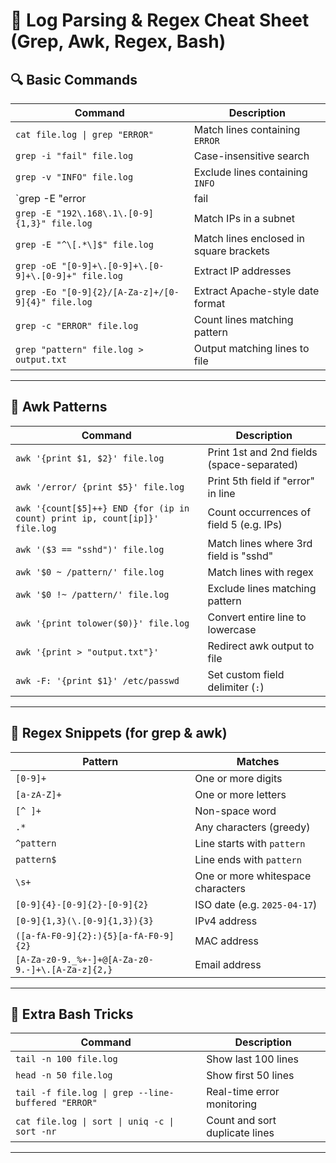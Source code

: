 # 🧰 Log Parsing & Regex Cheat Sheet (Grep, Awk, Regex, Bash)

## 🔍 Basic Commands

| Command | Description |
|--------|-------------|
| `cat file.log \| grep "ERROR"` | Match lines containing `ERROR` |
| `grep -i "fail" file.log` | Case-insensitive search |
| `grep -v "INFO" file.log` | Exclude lines containing `INFO` |
| `grep -E "error|fail|denied" file.log` | Match multiple patterns (extended regex) |
| `grep -E "192\.168\.1\.[0-9]{1,3}" file.log` | Match IPs in a subnet |
| `grep -E "^\[.*\]$" file.log` | Match lines enclosed in square brackets |
| `grep -oE "[0-9]+\.[0-9]+\.[0-9]+\.[0-9]+" file.log` | Extract IP addresses |
| `grep -Eo "[0-9]{2}/[A-Za-z]+/[0-9]{4}" file.log` | Extract Apache-style date format |
| `grep -c "ERROR" file.log` | Count lines matching pattern |
| `grep "pattern" file.log > output.txt` | Output matching lines to file |

---

## 🧮 Awk Patterns

| Command | Description |
|--------|-------------|
| `awk '{print $1, $2}' file.log` | Print 1st and 2nd fields (space-separated) |
| `awk '/error/ {print $5}' file.log` | Print 5th field if "error" in line |
| `awk '{count[$5]++} END {for (ip in count) print ip, count[ip]}' file.log` | Count occurrences of field 5 (e.g. IPs) |
| `awk '($3 == "sshd")' file.log` | Match lines where 3rd field is "sshd" |
| `awk '$0 ~ /pattern/' file.log` | Match lines with regex |
| `awk '$0 !~ /pattern/' file.log` | Exclude lines matching pattern |
| `awk '{print tolower($0)}' file.log` | Convert entire line to lowercase |
| `awk '{print > "output.txt"}'` | Redirect awk output to file |
| `awk -F: '{print $1}' /etc/passwd` | Set custom field delimiter (`:`) |

---

## 🧠 Regex Snippets (for grep & awk)

| Pattern | Matches |
|--------|---------|
| `[0-9]+` | One or more digits |
| `[a-zA-Z]+` | One or more letters |
| `[^ ]+` | Non-space word |
| `.*` | Any characters (greedy) |
| `^pattern` | Line starts with `pattern` |
| `pattern$` | Line ends with `pattern` |
| `\s+` | One or more whitespace characters |
| `[0-9]{4}-[0-9]{2}-[0-9]{2}` | ISO date (e.g. `2025-04-17`) |
| `[0-9]{1,3}(\.[0-9]{1,3}){3}` | IPv4 address |
| `([a-fA-F0-9]{2}:){5}[a-fA-F0-9]{2}` | MAC address |
| `[A-Za-z0-9._%+-]+@[A-Za-z0-9.-]+\.[A-Za-z]{2,}` | Email address |

---

## 🧪 Extra Bash Tricks

| Command | Description |
|--------|-------------|
| `tail -n 100 file.log` | Show last 100 lines |
| `head -n 50 file.log` | Show first 50 lines |
| `tail -f file.log \| grep --line-buffered "ERROR"` | Real-time error monitoring |
| `cat file.log \| sort \| uniq -c \| sort -nr` | Count and sort duplicate lines |

---
